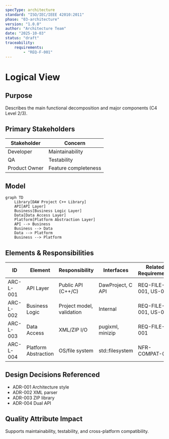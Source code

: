 ```yaml
---
specType: architecture
standard: "ISO/IEC/IEEE 42010:2011"
phase: "03-architecture"
version: "1.0.0"
author: "Architecture Team"
date: "2025-10-03"
status: "draft"
traceability:
    requirements:
        - "REQ-F-001"
---
```

# Logical View

## Purpose
Describes the main functional decomposition and major components (C4 Level 2/3).

## Primary Stakeholders
| Stakeholder | Concern |
|-------------|---------|
| Developer | Maintainability |
| QA | Testability |
| Product Owner | Feature completeness |

## Model
```mermaid
graph TD
    Library[DAW Project C++ Library]
    API[API Layer]
    Business[Business Logic Layer]
    Data[Data Access Layer]
    Platform[Platform Abstraction Layer]
    API --> Business
    Business --> Data
    Data --> Platform
    Business --> Platform
```

## Elements & Responsibilities
| ID | Element | Responsibility | Interfaces | Related Requirements |
|----|---------|---------------|-----------|----------------------|
| ARC-L-001 | API Layer | Public API (C++/C) | DawProject, C API | REQ-FILE-001, US-001 |
| ARC-L-002 | Business Logic | Project model, validation | Internal | REQ-FILE-001, US-003 |
| ARC-L-003 | Data Access | XML/ZIP I/O | pugixml, minizip | REQ-FILE-001 |
| ARC-L-004 | Platform Abstraction | OS/file system | std::filesystem | NFR-COMPAT-001 |

## Design Decisions Referenced
- ADR-001 Architecture style
- ADR-002 XML parser
- ADR-003 ZIP library
- ADR-004 Dual API

## Quality Attribute Impact
Supports maintainability, testability, and cross-platform compatibility.
